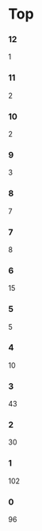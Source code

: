 # Top
### 12
   1
### 11
   2
### 10
   2
### 9
   3
### 8
   7
### 7
   8
### 6
   15
### 5
   5
### 4
   10
### 3
   43
### 2
   30
### 1
   102
### 0
   96
